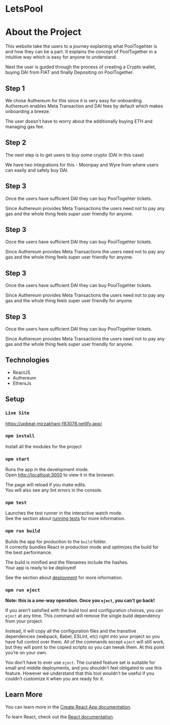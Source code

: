 # LetsPool

# About the Project
 
This website take the users to a journey explaining what PoolTogehter is and how they can be a part. It explains the concept of PoolTogether in a intuitive way which is easy for anyone to understand.

Next the user is guided through the process of creating a Crypto wallet, buying DAI from FIAT and finally Depositing on PoolTogether.

## Step 1
We chose Authereum for this since it is very easy for onboarding. Authereum enables Meta Transaction and DAI fees by default which makes onboarding a breeze. 

The user doesn't have to worry about the additionally buying ETH and managing gas fee. 

## Step 2

The next step is to get users to buy some crypto (DAI in this case) 

We have two integrations for this - Moonpay and Wyre from where users can easily and safely buy DAI.

## Step 3

Once the users have sufficient DAI they can buy PoolTogehter tickets.

Since Authereum provides Meta Transactions the users need not to pay any gas and the whole thing feels super user friendly for anyone. 

## Step 3

Once the users have sufficient DAI they can buy PoolTogehter tickets.

Since Authereum provides Meta Transactions the users need not to pay any gas and the whole thing feels super user friendly for anyone. 

## Step 3

Once the users have sufficient DAI they can buy PoolTogehter tickets.

Since Authereum provides Meta Transactions the users need not to pay any gas and the whole thing feels super user friendly for anyone. 

## Step 3

Once the users have sufficient DAI they can buy PoolTogehter tickets.

Since Authereum provides Meta Transactions the users need not to pay any gas and the whole thing feels super user friendly for anyone. 

## Technologies 
- ReactJS
- Authereum
- EthersJs

## Setup 

### `Live Site`
https://upbeat-mirzakhani-f83078.netlify.app/

### `npm install`
Install all the modules for the project
### `npm start`

Runs the app in the development mode.<br />
Open [http://localhost:3000](http://localhost:3000) to view it in the browser.

The page will reload if you make edits.<br />
You will also see any lint errors in the console.

### `npm test`

Launches the test runner in the interactive watch mode.<br />
See the section about [running tests](https://facebook.github.io/create-react-app/docs/running-tests) for more information.

### `npm run build`

Builds the app for production to the `build` folder.<br />
It correctly bundles React in production mode and optimizes the build for the best performance.

The build is minified and the filenames include the hashes.<br />
Your app is ready to be deployed!

See the section about [deployment](https://facebook.github.io/create-react-app/docs/deployment) for more information.

### `npm run eject`

**Note: this is a one-way operation. Once you `eject`, you can’t go back!**

If you aren’t satisfied with the build tool and configuration choices, you can `eject` at any time. This command will remove the single build dependency from your project.

Instead, it will copy all the configuration files and the transitive dependencies (webpack, Babel, ESLint, etc) right into your project so you have full control over them. All of the commands except `eject` will still work, but they will point to the copied scripts so you can tweak them. At this point you’re on your own.

You don’t have to ever use `eject`. The curated feature set is suitable for small and middle deployments, and you shouldn’t feel obligated to use this feature. However we understand that this tool wouldn’t be useful if you couldn’t customize it when you are ready for it.

## Learn More

You can learn more in the [Create React App documentation](https://facebook.github.io/create-react-app/docs/getting-started).

To learn React, check out the [React documentation](https://reactjs.org/).


